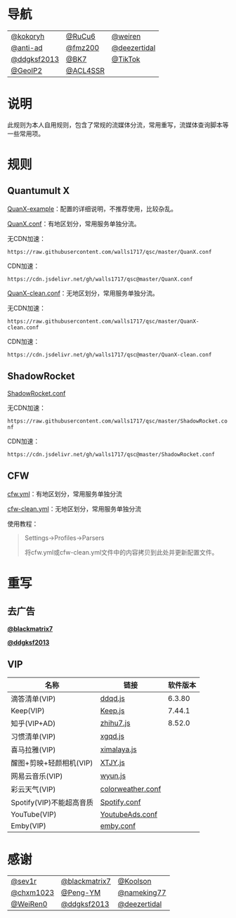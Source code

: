 # 导航

|  |      |      |
| -------- | ---- | ---- |
| [@kokoryh](https://github.com/kokoryh/Script) |  [@RuCu6](https://github.com/RuCu6/QuanX)  | [@weiren](https://github.com/WeiRen0/Scripts) |
| [@anti-ad](https://github.com/privacy-protection-tools/anti-AD) | [@fmz200](https://github.com/fmz200/wool_scripts) | [@deezertidal](https://github.com/deezertidal/QuantumultX-Rewrite) |
| [@ddgksf2013](https://github.com/ddgksf2013/ddgksf2013) | [@BK7](https://github.com/blackmatrix7/ios_rule_script) | [@TikTok](https://github.com/Semporia/TikTok-Unlock) |
| [@GeoIP2](https://github.com/Hackl0us/GeoIP2-CN) | [@ACL4SSR](https://github.com/ACL4SSR/ACL4SSR/tree/master) |  |

# 说明

此规则为本人自用规则，包含了常规的流媒体分流，常用重写，流媒体查询脚本等一些常用项。

# 规则

## Quantumult X

[QuanX-example](https://raw.githubusercontent.com/walls1717/quanX-conf/master/QuanX-example)：配置的详细说明，不推荐使用，比较杂乱。

[QuanX.conf](https://raw.githubusercontent.com/walls1717/quanX-conf/master/QuanX.conf)：有地区划分，常用服务单独分流。

无CDN加速：

`https://raw.githubusercontent.com/walls1717/qsc/master/QuanX.conf`

CDN加速：

`https://cdn.jsdelivr.net/gh/walls1717/qsc@master/QuanX.conf`

[QuanX-clean.conf](https://raw.githubusercontent.com/walls1717/quanX-conf/master/QuanX-clean.conf)：无地区划分，常用服务单独分流。

无CDN加速：

`https://raw.githubusercontent.com/walls1717/qsc/master/QuanX-clean.conf`

CDN加速：

`https://cdn.jsdelivr.net/gh/walls1717/qsc@master/QuanX-clean.conf`

## ShadowRocket

[ShadowRocket.conf](https://raw.githubusercontent.com/walls1717/quanX-conf/master/QuanX.conf)

无CDN加速：

`https://raw.githubusercontent.com/walls1717/qsc/master/ShadowRocket.conf`

CDN加速：

`https://cdn.jsdelivr.net/gh/walls1717/qsc@master/ShadowRocket.conf`

## CFW

[cfw.yml](./cfw.yml)：有地区划分，常用服务单独分流

[cfw-clean.yml](./cfw-clean.yml)：无地区划分，常用服务单独分流

使用教程：

> Settings->Profiles->Parsers
>
> 将cfw.yml或cfw-clean.yml文件中的内容拷贝到此处并更新配置文件。

# 重写

## 去广告

**[@blackmatrix7](https://github.com/blackmatrix7)**

**[@ddgksf2013](https://github.com/ddgksf2013)**



## VIP

| 名称                     | 链接                                                         | 软件版本 |
| ------------------------ | ------------------------------------------------------------ | -------- |
| 滴答清单(VIP)            | [ddqd.js](https://cdn.jsdelivr.net/gh/gjwj666/jichang@main/ddqd.js) | 6.3.80   |
| Keep(VIP)                | [Keep.js](https://cdn.jsdelivr.net/gh/nameking77/Qx@main/Keep.js) | 7.44.1   |
| 知乎(VIP+AD)             | [zhihu7.js](https://cdn.jsdelivr.net/gh/WeiRen0/Scripts@main/zhihu7.js) | 8.52.0   |
| 习惯清单(VIP)            | [xgqd.js](https://cdn.jsdelivr.net/gh/chxm1023/Rewrite@main/xgqd.js) |          |
| 喜马拉雅(VIP)            | [ximalaya.js](https://cdn.jsdelivr.net/gh/WeiRen0/Scripts@main/ximalaya.js) |          |
| 醒图+剪映+轻颜相机(VIP)  | [XTJY.js](https://cdn.jsdelivr.net/gh/WeiRen0/Scripts@main/XTJY.js) |          |
| 网易云音乐(VIP)          | [wyun.js](https://cdn.jsdelivr.net/gh/WeiRen0/Scripts@main/wyun.js) |          |
| 彩云天气(VIP)            | [colorweather.conf](https://cdn.jsdelivr.net/gh/deezertidal/QuantumultX-Rewrite@master/rewrite/colorweather.conf) |          |
| Spotify(VIP)不能超高音质 | [Spotify.conf](https://cdn.jsdelivr.net/gh/ddgksf2013/Rewrite@master/UnlockVip/Spotify.conf) |          |
| YouTube(VIP)             | [YoutubeAds.conf](https://cdn.jsdelivr.net/gh/ddgksf2013/Rewrite@master/AdBlock/YoutubeAds.conf) |          |
| Emby(VIP)                | [emby.conf](https://cdn.jsdelivr.net/gh/qiangxinglin/Emby@main/QuantumultX/emby.conf) |          |

# 感谢

|                                          |                                                  |                                                |
| :--------------------------------------- | :----------------------------------------------- | :--------------------------------------------- |
| [@sev1r](https://github.com/sve1r)       | [@blackmatrix7](https://github.com/blackmatrix7) | [@Koolson](https://github.com/Koolson)         |
| [@chxm1023](https://github.com/chxm1023) | [@Peng-YM](https://github.com/Peng-YM)           | [@nameking77](https://github.com/nameking77)   |
| [@WeiRen0](https://github.com/WeiRen0)   | [@ddgksf2013](https://github.com/ddgksf2013)     | [@deezertidal](https://github.com/deezertidal) |

















